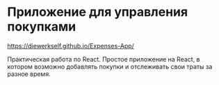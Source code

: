 # Приложение для управления покупками

https://diewerkself.github.io/Expenses-App/

Практическая работа по React.
Простое приложение на React, в котором возможно добавлять покупки и отслеживать свои траты за разное время.
